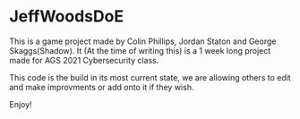 # JeffWoodsDoE

This is a game project made by Colin Phillips, Jordan Staton and George Skaggs(Shadow).
It (At the time of writing this) is a 1 week long project made for AGS 2021 Cybersecurity class.

This code is the build in its most current state, we are allowing others to edit and make improvments or add onto it if they wish.

Enjoy!
